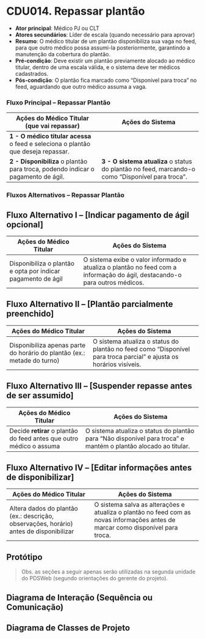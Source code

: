 # CDU014. Repassar plantão

* **Ator principal**: Médico PJ ou CLT
* **Atores secundários**: Líder de escala (quando necessário para aprovar)
* **Resumo**: O médico titular de um plantão disponibiliza sua vaga no feed, para que outro médico possa assumi-la posteriormente, garantindo a manutenção da cobertura do plantão.
* **Pré-condição**: Deve existir um plantão previamente alocado ao médico titular, dentro de uma escala válida, e o sistema deve ter médicos cadastrados.
* **Pós-condição**: O plantão fica marcado como “Disponível para troca” no feed, aguardando que outro médico assuma a vaga.


### Fluxo Principal – Repassar Plantão

| Ações do Médico Titular (que vai repassar)                                        | Ações do Sistema |
|-----------------------------------------------------------------------------------|------------------|
| **1 - O médico titular acessa** o feed e seleciona o plantão que deseja repassar. | |
| **2 - Disponibiliza** o plantão para troca, podendo indicar o pagamento de ágil.  | **3 - O sistema atualiza** o status do plantão no feed, marcando-o como “Disponível para troca”. |


### Fluxos Alternativos – Repassar Plantão

## Fluxo Alternativo I – [Indicar pagamento de ágil opcional]
| Ações do Médico Titular | Ações do Sistema |
|------------------------|-----------------|
| Disponibiliza o plantão e opta por indicar pagamento de ágil | O sistema exibe o valor informado e atualiza o plantão no feed com a informação do ágil, destacando-o para outros médicos. |

## Fluxo Alternativo II – [Plantão parcialmente preenchido]
| Ações do Médico Titular | Ações do Sistema |
|------------------------|-----------------|
| Disponibiliza apenas parte do horário do plantão (ex.: metade do turno) | O sistema atualiza o status do plantão no feed como “Disponível para troca parcial” e ajusta os horários visíveis. |

## Fluxo Alternativo III – [Suspender repasse antes de ser assumido]
| Ações do Médico Titular | Ações do Sistema |
|------------------------|-----------------|
| Decide **retirar** o plantão do feed antes que outro médico o assuma | O sistema atualiza o status do plantão para “Não disponível para troca” e mantém o plantão alocado ao titular. |

## Fluxo Alternativo IV – [Editar informações antes de disponibilizar]
| Ações do Médico Titular | Ações do Sistema |
|------------------------|-----------------|
| Altera dados do plantão (ex.: descrição, observações, horário) antes de disponibilizar | O sistema salva as alterações e atualiza o plantão no feed com as novas informações antes de marcar como disponível para troca. |



## Protótipo


> Obs. as seções a seguir apenas serão utilizadas na segunda unidade do PDSWeb (segundo orientações do gerente do projeto).

## Diagrama de Interação (Sequência ou Comunicação)



## Diagrama de Classes de Projeto

